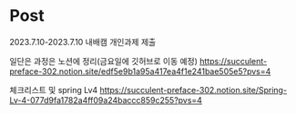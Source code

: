 # Post
2023.7.10-2023.7.10 내배캠 개인과제 제출

일단은 과정은 노션에 정리(금요일에 깃허브로 이동 예정)
https://succulent-preface-302.notion.site/edf5e9b1a95a417ea4f1e241bae505e5?pvs=4

체크리스트 및 spring Lv4
https://succulent-preface-302.notion.site/Spring-Lv-4-077d9fa1782a4ff09a24baccc859c255?pvs=4
